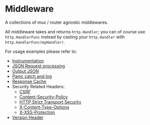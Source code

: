 # Middleware

A collections of mux / router agnostic middlewares.

All middleware takes and returns `http.Handler`; you can of course use `http.HandlerFunc` instead by casting your
`http.Handler` with `http.HandlerFunc(myHandler)`.

For usage examples please refer to:

* [Instrumentation](metrics_examples_test.go)
* [JSON Request processing](input_body_examples_test.go)
* [Output JSON](output_json.go)
* [Panic catch and log](panic_examples_test.go)
* [Response Cache](response_cache_examples_test.go)
* Security Related Headers:
    * [CSRF](csrf_examples_test.go)
    * [Content-Security-Policy](csp_examples_test.go)
    * [HTTP Strict Transport Security](hsts_examples_test.go)
    * [X-Content-Type-Options](content_no_sniff_examples_test.go)
    * [X-XSS-Protection](xxss_examples_test.go)
* [Version Header](version_examples_test.go)

